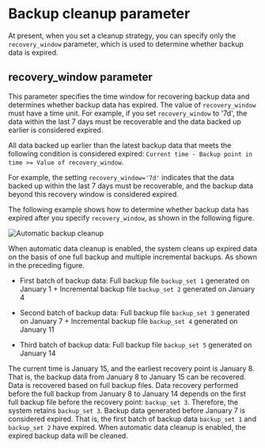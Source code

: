 # Backup cleanup parameter

At present, when you set a cleanup strategy, you can specify only the `recovery_window` parameter, which is used to determine whether backup data is expired.

## recovery_window parameter

This parameter specifies the time window for recovering backup data and determines whether backup data has expired. The value of `recovery_window` must have a time unit. For example, if you set `recovery_window` to '7d', the data within the last 7 days must be recoverable and the data backed up earlier is considered expired.

All data backed up earlier than the latest backup data that meets the following condition is considered expired: `Current time - Backup point in time >= Value of recovery_window`.

For example, the setting `recovery_window='7d'` indicates that the data backed up within the last 7 days must be recoverable, and the backup data beyond this recovery window is considered expired.

The following example shows how to determine whether backup data has expired after you specify `recovery_window`, as shown in the following figure.

![Automatic backup cleanup](https://obbusiness-private.oss-cn-shanghai.aliyuncs.com/doc/img/observer-enterprise/V4.0.0/user-guide/backup_delete_picture.png)

When automatic data cleanup is enabled, the system cleans up expired data on the basis of one full backup and multiple incremental backups. As shown in the preceding figure.

* First batch of backup data: Full backup file `backup_set 1` generated on January 1 + Incremental backup file `backup_set 2` generated on January 4

* Second batch of backup data: Full backup file `backup_set 3` generated on January 7 + Incremental backup file `backup_set 4` generated on January 11

* Third batch of backup data: Full backup file `backup_set 5` generated on January 14

The current time is January 15, and the earliest recovery point is January 8. That is, the backup data from January 8 to January 15 can be recovered. Data is recovered based on full backup files. Data recovery performed before the full backup from January 8 to January 14 depends on the first full backup file before the recovery point: `backup_set 3`. Therefore, the system retains `backup_set 3`. Backup data generated before January 7 is considered expired. That is, the first batch of backup data `backup_set 1` and `backup_set 2` have expired. When automatic data cleanup is enabled, the expired backup data will be cleaned.